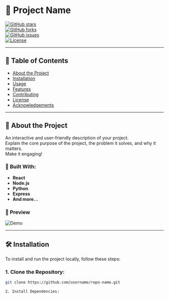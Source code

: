 # 🚀 **Project Name**

[![GitHub stars](https://img.shields.io/github/stars/username/repo-name.svg?style=social&label=Star)](https://github.com/username/repo-name)  
[![GitHub forks](https://img.shields.io/github/forks/username/repo-name.svg?style=social&label=Fork)](https://github.com/username/repo-name)  
[![GitHub issues](https://img.shields.io/github/issues/username/repo-name.svg)](https://github.com/username/repo-name)  
[![License](https://img.shields.io/github/license/username/repo-name)](https://opensource.org/licenses/MIT)

---

## 📜 **Table of Contents**

- [About the Project](#about-the-project)
- [Installation](#installation)
- [Usage](#usage)
- [Features](#features)
- [Contributing](#contributing)
- [License](#license)
- [Acknowledgements](#acknowledgements)

---

## 🚀 **About the Project**

An interactive and user-friendly description of your project.  
Explain the core purpose of the project, the problem it solves, and why it matters.  
Make it engaging!

### 🚀 **Built With:**
- **React**
- **Node.js**
- **Python**
- **Express**
- **And more…**

### 📸 **Preview**

![Demo](https://via.placeholder.com/800x400?text=Project+Preview+Image)

---

## 🛠️ **Installation**

To install and run the project locally, follow these steps:

### **1. Clone the Repository:**
```bash
git clone https://github.com/username/repo-name.git

2. Install Dependencies:
